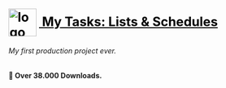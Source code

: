 <h1 id="logo"><a href="https://play.google.com/store/apps/details?id=com.stefanoskouzounis.mytasks" style= "color: black; font-size: 25px;"><img src="https://play-lh.googleusercontent.com/LuO3dPW1JXdKJZdS2mFeewDUGns0reppYDrEUyF0Rmudt6SRjh7ATApd928aEpGovjM=w240-h480-rw" alt="logo" style="width:55px; padding-right:1%;" align= "center"/> My Tasks: Lists & Schedules</a></h1>

###### My first production project ever.

**🏅 Over 38.000 Downloads.**


